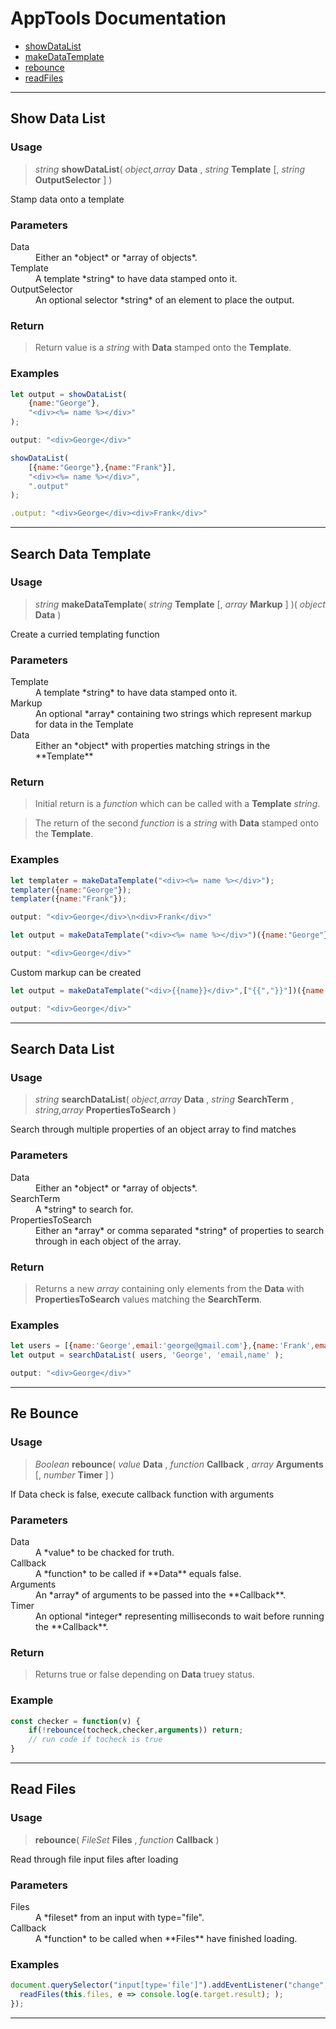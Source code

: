 # AppTools Documentation

- [showDataList](#user-content-show-data-list)
- [makeDataTemplate](#user-content-make-data-template)
- [rebounce](#user-content-re-bounce)
- [readFiles](#user-content-read-files)


---

## Show Data List

### Usage

> *string* **showDataList**( *object,array* **Data** , *string* **Template** [, *string* **OutputSelector** ] )

Stamp data onto a template

### Parameters

<dl>
	<dt>Data</dt>
	<dd>Either an *object* or *array of objects*.</dd>
	<dt>Template</dt>
	<dd>A template *string* to have data stamped onto it.</dd>
	<dt>OutputSelector</dt>
	<dd>An optional selector *string* of an element to place the output.</dd>
</dl>

### Return

> Return value is a *string* with **Data** stamped onto the **Template**. 

### Examples

```javascript
let output = showDataList(
	{name:"George"},
	"<div><%= name %></div>"
);

output: "<div>George</div>"
```

```javascript
showDataList(
	[{name:"George"},{name:"Frank"}],
	"<div><%= name %></div>",
	".output"
);

.output: "<div>George</div><div>Frank</div>"
```

---

## Search Data Template

### Usage

> *string* **makeDataTemplate**( *string* **Template** [, *array* **Markup** ] )( *object* **Data** )

Create a curried templating function

### Parameters

<dl>
	<dt>Template</dt>
	<dd>A template *string* to have data stamped onto it.</dd>
	<dt>Markup</dt>
	<dd>An optional *array* containing two strings which represent markup for data in the Template</dd>
	<dt>Data</dt>
	<dd>Either an *object* with properties matching strings in the **Template**</dd>
</dl>

### Return

> Initial return is a *function* which can be called with a **Template** *string*.

> The return of the second *function* is a *string* with **Data** stamped onto the **Template**. 

### Examples

```javascript
let templater = makeDataTemplate("<div><%= name %></div>");
templater({name:"George"});
templater({name:"Frank"});

output: "<div>George</div>\n<div>Frank</div>"
```

```javascript
let output = makeDataTemplate("<div><%= name %></div>")({name:"George"});

output: "<div>George</div>"
```

Custom markup can be created


```javascript
let output = makeDataTemplate("<div>{{name}}</div>",["{{","}}"])({name:"George"});

output: "<div>George</div>"
```

---

## Search Data List

### Usage

> *string* **searchDataList**( *object,array* **Data** , *string* **SearchTerm** , *string,array* **PropertiesToSearch** )

Search through multiple properties of an object array to find matches

### Parameters

<dl>
	<dt>Data</dt>
	<dd>Either an *object* or *array of objects*.</dd>
	<dt>SearchTerm</dt>
	<dd>A *string* to search for.</dd>
	<dt>PropertiesToSearch</dt>
	<dd>Either an *array* or comma separated *string* of properties to search through in each object of the array.</dd>
</dl>

### Return

> Returns a new *array* containing only elements from the **Data** with **PropertiesToSearch** values matching the **SearchTerm**.

### Examples

```javascript
let users = [{name:'George',email:'george@gmail.com'},{name:'Frank',email:'frank@gmail.com'}]
let output = searchDataList( users, 'George', 'email,name' );

output: "<div>George</div>"
```

---

## Re Bounce

### Usage

> *Boolean* **rebounce**( *value* **Data** , *function* **Callback** , *array* **Arguments** [, *number* **Timer** ] )

If Data check is false, execute callback function with arguments

### Parameters

<dl>
	<dt>Data</dt>
	<dd>A *value* to be chacked for truth.</dd>
	<dt>Callback</dt>
	<dd>A *function* to be called if **Data** equals false.</dd>
	<dt>Arguments</dt>
	<dd>An *array* of arguments to be passed into the **Callback**.</dd>
	<dt>Timer</dt>
	<dd>An optional *integer* representing milliseconds to wait before running the **Callback**.</dd>
</dl>

### Return

> Returns true or false depending on **Data** truey status.

### Example

```javascript
const checker = function(v) {
    if(!rebounce(tocheck,checker,arguments)) return;
    // run code if tocheck is true
}
```

---

## Read Files

### Usage

> **rebounce**( *FileSet* **Files** , *function* **Callback** )

Read through file input files after loading

### Parameters

<dl>
	<dt>Files</dt>
	<dd>A *fileset* from an input with type="file".</dd>
	<dt>Callback</dt>
	<dd>A *function* to be called when **Files** have finished loading.</dd>
</dl>

### Examples

```javascript
document.querySelector("input[type='file']").addEventListener("change",function() {
  readFiles(this.files, e => console.log(e.target.result); );
});
```

---